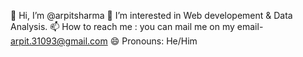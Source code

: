 👋 Hi, I’m @arpitsharma
👀 I’m interested in Web developement & Data Analysis.
📫 How to reach me : you can mail me on my email- arpit.31093@gmail.com
😄 Pronouns: He/Him

<!---
Arpit-Sharma777/Arpit-Sharma777 is a ✨ special ✨ repository because its `README.md` (this file) appears on your GitHub profile.
You can click the Preview link to take a look at your changes.
--->
